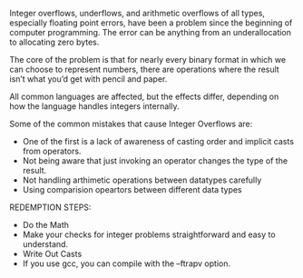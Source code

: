 Integer overflows, underflows, and arithmetic overflows of all types, especially floating
point errors, have been a problem since the beginning of computer programming. The error can be anything from an underallocation to allocating zero bytes.

The core of the problem is that for nearly every binary format in which we can choose
to represent numbers, there are operations where the result isn’t what you’d get with
pencil and paper.

All common languages are affected, but the effects differ, depending on how the language handles integers internally.

Some of the common mistakes that cause Integer Overflows are:
- One of the first is a lack of awareness of casting order and implicit casts from operators.
- Not being aware that just invoking an operator changes the type of the result.
- Not handling arthimetic operations between datatypes carefully 
- Using comparision opeartors between different data types

REDEMPTION STEPS:
- Do the Math
- Make your checks for integer problems straightforward and easy to understand.
- Write Out Casts
- If you use gcc, you can compile with the –ftrapv option.
